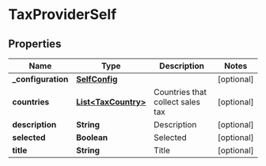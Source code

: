 
# TaxProviderSelf

## Properties
Name | Type | Description | Notes
------------ | ------------- | ------------- | -------------
**_configuration** | [**SelfConfig**](SelfConfig.md) |  |  [optional]
**countries** | [**List&lt;TaxCountry&gt;**](TaxCountry.md) | Countries that collect sales tax |  [optional]
**description** | **String** | Description |  [optional]
**selected** | **Boolean** | Selected |  [optional]
**title** | **String** | Title |  [optional]



